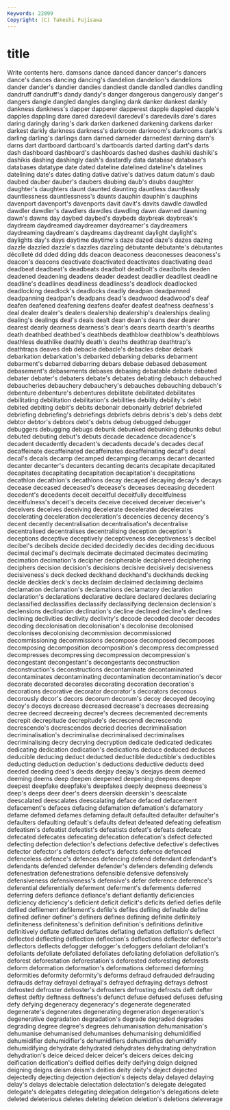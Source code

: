 ```yaml
---
Keywords: 22899 
Copyright: (C) Takeshi Fujisawa
---
```


# title

Write contents here.
damsons dance danced dancer
dancer's dancers dance's dances dancing dancing's dandelion dandelion's dandelions dander
dander's dandier dandies dandiest dandle dandled dandles dandling dandruff dandruff's
dandy dandy's danger dangerous dangerously danger's dangers dangle dangled dangles
dangling dank danker dankest dankly dankness dankness's dapper dapperer dapperest
dapple dappled dapple's dapples dappling dare dared daredevil daredevil's daredevils
dare's dares daring daringly daring's dark darken darkened darkening darkens
darker darkest darkly darkness darkness's darkroom darkroom's darkrooms dark's darling
darling's darlings darn darned darneder darnedest darning darn's darns dart
dartboard dartboard's dartboards darted darting dart's darts dash dashboard dashboard's
dashboards dashed dashes dashiki dashiki's dashikis dashing dashingly dash's dastardly
data database database's databases datatype date dated dateline datelined dateline's
datelines datelining date's dates dating dative dative's datives datum datum's
daub daubed dauber dauber's daubers daubing daub's daubs daughter daughter's
daughters daunt daunted daunting dauntless dauntlessly dauntlessness dauntlessness's daunts dauphin
dauphin's dauphins davenport davenport's davenports davit davit's davits dawdle dawdled
dawdler dawdler's dawdlers dawdles dawdling dawn dawned dawning dawn's dawns
day daybed daybed's daybeds daybreak daybreak's daydream daydreamed daydreamer daydreamer's
daydreamers daydreaming daydream's daydreams daydreamt daylight daylight's daylights day's days
daytime daytime's daze dazed daze's dazes dazing dazzle dazzled dazzle's
dazzles dazzling débutante débutante's débutantes décolleté dd dded dding dds
deacon deaconess deaconesses deaconess's deacon's deacons deactivate deactivated deactivates deactivating
dead deadbeat deadbeat's deadbeats deadbolt deadbolt's deadbolts deaden deadened deadening
deadens deader deadest deadlier deadliest deadline deadline's deadlines deadliness deadliness's
deadlock deadlocked deadlocking deadlock's deadlocks deadly deadpan deadpanned deadpanning deadpan's
deadpans dead's deadwood deadwood's deaf deafen deafened deafening deafens deafer
deafest deafness deafness's deal dealer dealer's dealers dealership dealership's dealerships
dealing dealing's dealings deal's deals dealt dean dean's deans dear
dearer dearest dearly dearness dearness's dear's dears dearth dearth's dearths
death deathbed deathbed's deathbeds deathblow deathblow's deathblows deathless deathlike deathly
death's deaths deathtrap deathtrap's deathtraps deaves deb debacle debacle's debacles
debar debark debarkation debarkation's debarked debarking debarks debarment debarment's debarred
debarring debars debase debased debasement debasement's debasements debases debasing debatable
debate debated debater debater's debaters debate's debates debating debauch debauched
debaucheries debauchery debauchery's debauches debauching debauch's debenture debenture's debentures debilitate
debilitated debilitates debilitating debilitation debilitation's debilities debility debility's debit debited
debiting debit's debits debonair debonairly debrief debriefed debriefing debriefing's debriefings
debriefs debris debris's deb's debs debt debtor debtor's debtors debt's
debts debug debugged debugger debuggers debugging debugs debunk debunked debunking
debunks debut debuted debuting debut's debuts decade decadence decadence's decadent
decadently decadent's decadents decade's decades decaf decaffeinate decaffeinated decaffeinates decaffeinating
decaf's decal decal's decals decamp decamped decamping decamps decant decanted
decanter decanter's decanters decanting decants decapitate decapitated decapitates decapitating decapitation
decapitation's decapitations decathlon decathlon's decathlons decay decayed decaying decay's decays
decease deceased deceased's decease's deceases deceasing decedent decedent's decedents deceit
deceitful deceitfully deceitfulness deceitfulness's deceit's deceits deceive deceived deceiver deceiver's
deceivers deceives deceiving decelerate decelerated decelerates decelerating deceleration deceleration's decencies
decency decency's decent decently decentralisation decentralisation's decentralise decentralised decentralises decentralising
deception deception's deceptions deceptive deceptively deceptiveness deceptiveness's decibel decibel's decibels
decide decided decidedly decides deciding deciduous decimal decimal's decimals decimate
decimated decimates decimating decimation decimation's decipher decipherable deciphered deciphering deciphers
decision decision's decisions decisive decisively decisiveness decisiveness's deck decked deckhand
deckhand's deckhands decking deckle deckles deck's decks declaim declaimed declaiming
declaims declamation declamation's declamations declamatory declaration declaration's declarations declarative declare
declared declares declaring declassified declassifies declassify declassifying declension declension's declensions
declination declination's decline declined decline's declines declining declivities declivity declivity's
decode decoded decoder decodes decoding decolonisation decolonisation's decolonise decolonised decolonises
decolonising decommission decommissioned decommissioning decommissions decompose decomposed decomposes decomposing decomposition
decomposition's decompress decompressed decompresses decompressing decompression decompression's decongestant decongestant's decongestants
deconstruction deconstruction's deconstructions decontaminate decontaminated decontaminates decontaminating decontamination decontamination's decor
decorate decorated decorates decorating decoration decoration's decorations decorative decorator decorator's
decorators decorous decorously decor's decors decorum decorum's decoy decoyed decoying
decoy's decoys decrease decreased decrease's decreases decreasing decree decreed decreeing
decree's decrees decremented decrements decrepit decrepitude decrepitude's decrescendi decrescendo decrescendo's
decrescendos decried decries decriminalisation decriminalisation's decriminalise decriminalised decriminalises decriminalising decry
decrying decryption dedicate dedicated dedicates dedicating dedication dedication's dedications deduce
deduced deduces deducible deducing deduct deducted deductible deductible's deductibles deducting
deduction deduction's deductions deductive deducts deed deeded deeding deed's deeds
deejay deejay's deejays deem deemed deeming deems deep deepen deepened
deepening deepens deeper deepest deepfake deepfake's deepfakes deeply deepness deepness's
deep's deeps deer deer's deers deerskin deerskin's deescalate deescalated deescalates
deescalating deface defaced defacement defacement's defaces defacing defamation defamation's defamatory
defame defamed defames defaming default defaulted defaulter defaulter's defaulters defaulting
default's defaults defeat defeated defeating defeatism defeatism's defeatist defeatist's defeatists
defeat's defeats defecate defecated defecates defecating defecation defecation's defect defected
defecting defection defection's defections defective defective's defectives defector defector's defectors
defect's defects defence defenced defenceless defence's defences defencing defend defendant
defendant's defendants defended defender defender's defenders defending defends defenestration defenestrations
defensible defensive defensively defensiveness defensiveness's defensive's defer deference deference's deferential
deferentially deferment deferment's deferments deferred deferring defers defiance defiance's defiant
defiantly deficiencies deficiency deficiency's deficient deficit deficit's deficits defied defies
defile defiled defilement defilement's defile's defiles defiling definable define defined
definer definer's definers defines defining definite definitely definiteness definiteness's definition
definition's definitions definitive definitively deflate deflated deflates deflating deflation deflation's
deflect deflected deflecting deflection deflection's deflections deflector deflector's deflectors deflects
defogger defogger's defoggers defoliant defoliant's defoliants defoliate defoliated defoliates defoliating
defoliation defoliation's deforest deforestation deforestation's deforested deforesting deforests deform deformation
deformation's deformations deformed deforming deformities deformity deformity's deforms defraud defrauded
defrauding defrauds defray defrayal defrayal's defrayed defraying defrays defrost defrosted
defroster defroster's defrosters defrosting defrosts deft defter deftest deftly deftness
deftness's defunct defuse defused defuses defusing defy defying degeneracy degeneracy's
degenerate degenerated degenerate's degenerates degenerating degeneration degeneration's degenerative degradation degradation's
degrade degraded degrades degrading degree degree's degrees dehumanisation dehumanisation's dehumanise
dehumanised dehumanises dehumanising dehumidified dehumidifier dehumidifier's dehumidifiers dehumidifies dehumidify dehumidifying
dehydrate dehydrated dehydrates dehydrating dehydration dehydration's deice deiced deicer deicer's
deicers deices deicing deification deification's deified deifies deify deifying deign
deigned deigning deigns deism deism's deities deity deity's deject dejected
dejectedly dejecting dejection dejection's dejects delay delayed delaying delay's delays
delectable delectation delectation's delegate delegated delegate's delegates delegating delegation delegation's
delegations delete deleted deleterious deletes deleting deletion deletion's deletions deleverage
